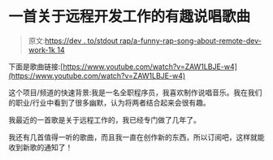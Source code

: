 # 一首关于远程开发工作的有趣说唱歌曲

> 原文:[https://dev . to/stdout rap/a-funny-rap-song-about-remote-dev-work-1k 14](https://dev.to/stdoutrap/a-funny-rap-song-about-remote-dev-work-1k14)

下面是歌曲链接:[https://www.youtube.com/watch?v=ZAW1LBJE-w4](https://www.youtube.com/watch?v=ZAW1LBJE-w4)

这个项目/频道的快速背景:我是一名全职程序员，我喜欢制作说唱音乐。我在我们的职业/行业中看到了很多幽默，认为将两者结合起来会很有趣。

我最近的一首歌是关于远程工作的，我已经专门做了几年了。

我还有几首值得一听的歌曲，而且我一直在创作新的东西，所以订阅吧，这样就能收到新歌的通知了！